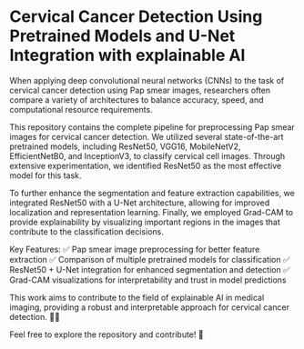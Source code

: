 # Cervical Cancer Detection Using Pretrained Models and U-Net Integration with explainable AI
When applying deep convolutional neural networks (CNNs) to the task of cervical cancer detection using Pap smear images, researchers often compare a variety of architectures to balance accuracy, speed, and computational resource requirements.

This repository contains the complete pipeline for preprocessing Pap smear images for cervical cancer detection. We utilized several state-of-the-art pretrained models, including ResNet50, VGG16, MobileNetV2, EfficientNetB0, and InceptionV3, to classify cervical cell images. Through extensive experimentation, we identified ResNet50 as the most effective model for this task.

To further enhance the segmentation and feature extraction capabilities, we integrated ResNet50 with a U-Net architecture, allowing for improved localization and representation learning. Finally, we employed Grad-CAM to provide explainability by visualizing important regions in the images that contribute to the classification decisions.

Key Features:
✅ Pap smear image preprocessing for better feature extraction
✅ Comparison of multiple pretrained models for classification
✅ ResNet50 + U-Net integration for enhanced segmentation and detection
✅ Grad-CAM visualizations for interpretability and trust in model predictions

This work aims to contribute to the field of explainable AI in medical imaging, providing a robust and interpretable approach for cervical cancer detection. 🚀✨

Feel free to explore the repository and contribute! 🤝
